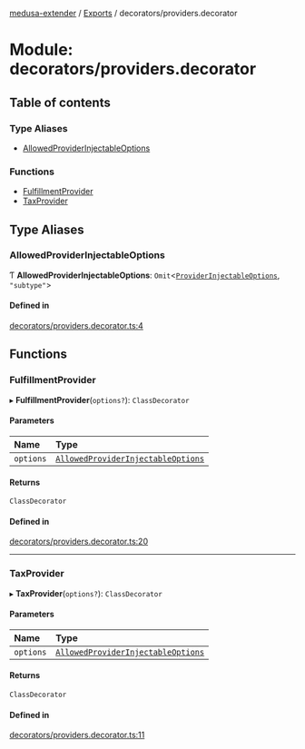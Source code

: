 [medusa-extender](../README.md) / [Exports](../modules.md) / decorators/providers.decorator

# Module: decorators/providers.decorator

## Table of contents

### Type Aliases

- [AllowedProviderInjectableOptions](decorators_providers_decorator.md#allowedproviderinjectableoptions)

### Functions

- [FulfillmentProvider](decorators_providers_decorator.md#fulfillmentprovider)
- [TaxProvider](decorators_providers_decorator.md#taxprovider)

## Type Aliases

### AllowedProviderInjectableOptions

Ƭ **AllowedProviderInjectableOptions**: `Omit`<[`ProviderInjectableOptions`](core_types.md#providerinjectableoptions), ``"subtype"``\>

#### Defined in

[decorators/providers.decorator.ts:4](https://github.com/adrien2p/medusa-extender/blob/4d59aa3/src/decorators/providers.decorator.ts#L4)

## Functions

### FulfillmentProvider

▸ **FulfillmentProvider**(`options?`): `ClassDecorator`

#### Parameters

| Name | Type |
| :------ | :------ |
| `options` | [`AllowedProviderInjectableOptions`](decorators_providers_decorator.md#allowedproviderinjectableoptions) |

#### Returns

`ClassDecorator`

#### Defined in

[decorators/providers.decorator.ts:20](https://github.com/adrien2p/medusa-extender/blob/4d59aa3/src/decorators/providers.decorator.ts#L20)

___

### TaxProvider

▸ **TaxProvider**(`options?`): `ClassDecorator`

#### Parameters

| Name | Type |
| :------ | :------ |
| `options` | [`AllowedProviderInjectableOptions`](decorators_providers_decorator.md#allowedproviderinjectableoptions) |

#### Returns

`ClassDecorator`

#### Defined in

[decorators/providers.decorator.ts:11](https://github.com/adrien2p/medusa-extender/blob/4d59aa3/src/decorators/providers.decorator.ts#L11)
